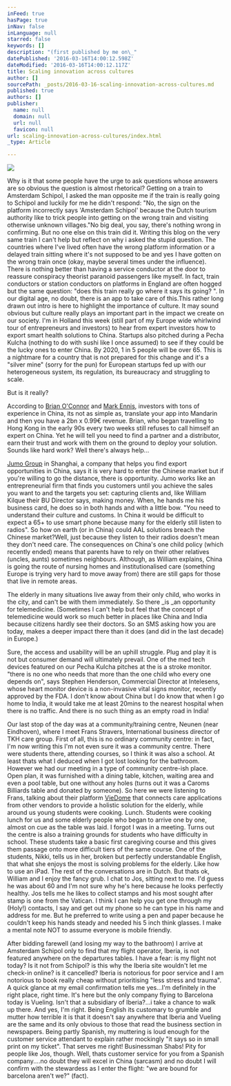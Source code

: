 ```yaml
---
inFeed: true
hasPage: true
inNav: false
inLanguage: null
starred: false
keywords: []
description: "(first published by me on\_"
datePublished: '2016-03-16T14:00:12.598Z'
dateModified: '2016-03-16T14:00:12.117Z'
title: Scaling innovation across cultures
author: []
sourcePath: _posts/2016-03-16-scaling-innovation-across-cultures.md
published: true
authors: []
publisher:
  name: null
  domain: null
  url: null
  favicon: null
url: scaling-innovation-across-cultures/index.html
_type: Article

---
```

![](https://the-grid-user-content.s3-us-west-2.amazonaws.com/c68ce12b-4496-4839-9034-ce4f12d6aed0.png)

Why is it that some people have the urge to ask questions whose answers are so obvious the question is almost rhetorical? Getting on a train to Amsterdam Schipol, I asked the man opposite me if the train is really going to Schipol and luckily for me he didn't respond: "No, the sign on the platform incorrectly says 'Amsterdam Schipol' because the Dutch tourism authority like to trick people into getting on the wrong train and visiting otherwise unknown villages."No big deal, you say, there's nothing wrong in confirming. But no one else on this train did it. Writing this blog on the very same train I can't help but reflect on why i asked the stupid question. The countries where I've lived often have the wrong platform information or a delayed train sitting where it's not supposed to be and yes I have gotten on the wrong train once (okay, maybe several times under the influence). There is nothing better than having a service conductor at the door to reassure conspiracy theorist paranoid passengers like myself. In fact, train conductors or station conductors on platforms in England are often hogged but the same question: "does this train really go where it says its going? ". In our digital age, no doubt, there is an app to take care of this.This rather long drawn out intro is here to highlight the importance of culture. It may sound obvious but culture really plays an important part in the impact we create on our society. I'm in Holland this week (still part of my Europe wide whirlwind tour of entrepreneurs and investors) to hear from expert investors how to export smart health solutions to China. Startups also pitched during a Pecha Kulcha (nothing to do with sushi like I once assumed) to see if they could be the lucky ones to enter China. By 2020, 1 in 5 people will be over 65\. This is a nightmare for a country that is not prepared for this change and it's a "silver mine" (sorry for the pun) for European startups fed up with our heterogeneous system, its regulation, its bureaucracy and struggling to scale.

But is it really?

According to [Brian O'Connor][0] and [Mark Ennis][1], investors with tons of experience in China, its not as simple as, translate your app into Mandarin and then you have a 2bn x 0.99€ revenue. Brian, who began travelling to Hong Kong in the early 90s every two weeks still refuses to call himself an expert on China. Yet he will tell you need to find a partner and a distributor, earn their trust and work with them on the ground to deploy your solution. Sounds like hard work? Well there's always help...

[Jumo Group][2] in Shanghai, a company that helps you find export opportunities in China, says it is very hard to enter the Chinese market but if you're willing to go the distance, there is opportunity. Jumo works like an entrepreneurial firm that finds you customers until you achieve the sales you want to and the targets you set: capturing clients and, like William Kilque their BU Director says, making money. When, he hands me his business card, he does so in both hands and with a little bow. "You need to understand their culture and customs. In China it would be difficult to expect a 65+ to use smart phone because many for the elderly still listen to radios". So how on earth (or in China) could AAL solutions breach the Chinese market?Well, just because they listen to their radios doesn't mean they don't need care. The consequences on China's one child policy (which recently ended) means that parents have to rely on their other relatives (uncles, aunts) sometimes neighbours. Although, as William explains, China is going the route of nursing homes and institutionalised care (something Europe is trying very hard to move away from) there are still gaps for those that live in remote areas.

The elderly in many situations live away from their only child, who works in the city, and can't be with them immediately. So there _is _an opportunity for telemedicine. (Sometimes I can't help but feel that the concept of telemedicine would work so much better in places like China and India because citizens hardly see their doctors. So an SMS asking how you are today, makes a deeper impact there than it does (and did in the last decade) in Europe.)

Sure, the access and usability will be an uphill struggle. Plug and play it is not but consumer demand will ultimately prevail. One of the med tech devices featured on our Pecha Kulcha pitches at the is a stroke monitor. "there is no one who needs that more than the one child who every one depends on", says Stephen Henderson, Commercial Director at Intelesens, whose heart monitor device is a non-invasive vital signs monitor, recently approved by the FDA. I don't know about China but I do know that when I go home to India, it would take me at least 20mins to the nearest hospital when there is no traffic. And there is no such thing as an empty road in India! 

Our last stop of the day was at a community/training centre, Neunen (near Eindhoven), where I meet Frans Stravers, International business director of TKH care group. First of all, this is no ordinary community centre: in fact, I'm now writing this I'm not even sure it was a community centre. There were students there, attending courses, so I think it was also a school. At least thats what I deduced when I got lost looking for the bathroom. However we had our meeting in a type of community centre-ish place. Open plan, it was furnished with a dining table, kitchen, waiting area and even a pool table, but one without any holes (turns out it was a Caroms Billiards table and donated by someone). So here we were listening to Frans, talking about their platform [VieDome][3] that connects care applications from other vendors to provide a holistic solution for the elderly, while around us young students were cooking. Lunch. Students were cooking lunch for us and some elderly people who began to arrive one by one, almost on cue as the table was laid. I forgot I was in a meeting. Turns out the centre is also a training grounds for students who have difficulty in school. These students take a basic first caregiving course and this gives them passage onto more difficult tiers of the same course. One of the students, Nikki, tells us in her, broken but perfectly understandable English, that what she enjoys the most is solving problems for the elderly. Like how to use an iPad. The rest of the conversations are in Dutch. But thats ok, William and I enjoy the fancy grub. I chat to Jos, sitting next to me. I'd guess he was about 60 and I'm not sure why he's here because he looks perfectly healthy. Jos tells me he likes to collect stamps and his most sought after stamp is one from the Vatican. I think I can help you get one through my (Holy!) contacts, I say and get out my phone so he can type in his name and address for me. But he preferred to write using a pen and paper because he couldn't keep his hands steady and needed his 5 inch think glasses. I make a mental note NOT to assume everyone is mobile friendly.

[][4][][3]

After bidding farewell (and losing my way to the bathroom) I arrive at Amsterdam Schipol only to find that my flight operator, Iberia, is not featured anywhere on the departures tables. I have a fear: is my flight not today? Is it not from Schipol? is this why the Iberia site wouldn't let me check-in online? is it cancelled? Iberia is notorious for poor service and I am notorious to book really cheap without prioritising "less stress and trauma". A quick glance at my email confirmation tells me yes...I'm definitely in the right place, right time. It's here but the only company flying to Barcelona today is Vueling. Isn't that a subsidiary of Iberia?...i take a chance to walk up there. And yes, I'm right. Being English its customary to grumble and mutter how terrible it is that it doesn't say anywhere that Iberia and Vueling are the same and its only obvious to those that read the business section in newspapers. Being partly Spanish, my muttering is loud enough for the customer service attendant to explain rather mockingly "it says so in small print on my ticket". That serves me right! Businessman Shabs! Pity for people like Jos, though. Well, thats customer service for you from a Spanish company....no doubt they will excel in China (sarcasm) and no doubt I will confirm with the stewardess as I enter the flight: "we are bound for barcelona aren't we?" (fact).

[0]: Scaling%20innovation%20across%20cultures
[1]: http://www.investni.com/about-us/people/our-board.html
[2]: http://www.jumogroup.com/
[3]: http://www.viedome.nl/index.php
[4]: http://www.intelesens.com/inhomemonitoring/index.html